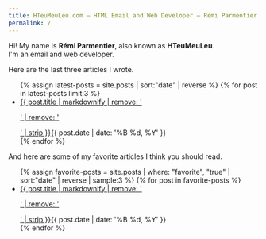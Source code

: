 ```yaml
---
title: HTeuMeuLeu.com — HTML Email and Web Developer — Rémi Parmentier
permalink: /
---
```

<div class="post">

Hi! My name is <b>Rémi Parmentier</b>, also known as <b>HTeuMeuLeu</b>.<br /> I'm an email and web developer.

Here are the last three articles I wrote.

<ul class="posts-list">
{% assign latest-posts = site.posts | sort:"date" | reverse  %}
{% for post in latest-posts limit:3 %}
<li class="posts-list-item{% if post.favorite == true %} posts-list-item--favorite{% endif %}"><a href="{{ post.url }}">{{ post.title | markdownify | remove: '<p>' | remove: '</p>' | strip }}</a><time datetime="{{ post.date | date_to_xmlschema}}">{{ post.date | date: '%B %d, %Y' }}</time></li>
{% endfor %}
</ul>
<p>And here are some of my favorite articles I think you should read.</p>
<ul class="posts-list">
{% assign favorite-posts = site.posts | where: "favorite", "true" | sort:"date" | reverse | sample:3  %}
{% for post in favorite-posts %}
<li class="posts-list-item posts-list-item--favorite"><a href="{{ post.url }}">{{ post.title | markdownify | remove: '<p>' | remove: '</p>' | strip }}</a><time datetime="{{ post.date | date_to_xmlschema}}">{{ post.date | date: '%B %d, %Y' }}</time></li>
{% endfor %}
</ul>
</div>
